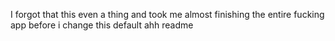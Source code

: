 I forgot that this even a thing and took me almost finishing the entire fucking app before i change this default ahh readme
